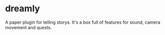 # dreamly
A paper plugin for telling storys. It's a box full of features for sound, camera movement and quests.
